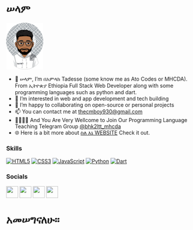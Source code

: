 # ሠላም

<img src='beamlak_ico.svg' width='100' display='block'>

- 👋 ሠላም, I’m በአምላክ Tadesse (some know me as Ato Codes or MHCDA). From ኢትዮጵያ Ethiopia Full Stack Web Developer along with some programming languages such as python and dart.
- 👀 I’m interested in web and app development and tech building
- 💞️ I’m happy to collaborating on open-source or personal projects
- 📫 You can contact me at [thecmboy930@gmail.com](thecmboy930@gmail.com)
- 👩‍💻👨‍💻 And You Are Very Wellcome to Join Our Programming Language Teaching Telegram Group [@bhk2ltt_mhcda](https://t.me/s/bhk2ltt_mhcda)
- 🌐 Here is a bit more about [ስለ እኔ WEBSITE](https://beamlaktadesse01.github.io/my_cv_site/) Check it out.

### Skills
<p align="left">
<a href="https://developer.mozilla.org/en-US/docs/Glossary/HTML5" target="_blank" rel="noreferrer"><img src="https://raw.githubusercontent.com/danielcranney/readme-generator/main/public/icons/skills/html5-colored.svg" width="36" height="36" alt="HTML5" /></a>
<a href="https://www.w3.org/TR/CSS/#css" target="_blank" rel="noreferrer"><img src="https://raw.githubusercontent.com/danielcranney/readme-generator/main/public/icons/skills/css3-colored.svg" width="36" height="36" alt="CSS3" /></a>
<a href="https://developer.mozilla.org/en-US/docs/Web/JavaScript" target="_blank" rel="noreferrer"><img src="https://raw.githubusercontent.com/danielcranney/readme-generator/main/public/icons/skills/javascript-colored.svg" width="36" height="36" alt="JavaScript" /></a>
<a href="https://www.python.org/" target="_blank" rel="noreferrer"><img src="https://raw.githubusercontent.com/danielcranney/readme-generator/main/public/icons/skills/python-colored.svg" width="36" height="36" alt="Python" /></a>
<a href="https://www.python.org/" target="_blank" rel="noreferrer"><img src="https://avatars.githubusercontent.com/u/1609975?s=280&v=4" width="36" height="36" alt="Dart" /></a>
</p>


### Socials
<p align="left"> 

<a href="https://www.instagram.com/ato.codes/" target="_blank" rel="noreferrer"><img src="https://raw.githubusercontent.com/danielcranney/readme-generator/main/public/icons/socials/instagram.svg" width="32" height="32" /></a> 
<a href="https://twitter.com/ato_codes" target="_blank" rel="noreferrer"><img src="https://raw.githubusercontent.com/danielcranney/readme-generator/main/public/icons/socials/twitter.svg" width="32" height="32" /></a>
<a href="https://t.me/bhk2ltt_mhcda" target="_blank" rel="noreferrer"><img src="https://upload.wikimedia.org/wikipedia/commons/8/82/Telegram_logo.svg" width="32" height="32" /></a>
<a href="https://beamlaktadesse01.github.io/my_cv_site/" target="_blank" rel="noreferrer"><img src="https://img.icons8.com/nolan/512/parse-from-clipboard.png" width="32" height="32" /></a>

</p>

# አመሠግናለሁ።
<!---
beamlakTadesse01/beamlakTadesse01 is a ✨ special ✨ repository because its `README.md` (this file) appears on your GitHub profile.
You can click the Preview link to take a look at your changes.
--->
